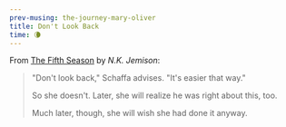 ```yaml
--- 
prev-musing: the-journey-mary-oliver
title: Don't Look Back
time: 🌘
---
```

From <u>The Fifth Season</u> by <cite>N.K. Jemison</cite>:
> "Don't look back," Schaffa advises.
> "It's easier that way."
> 
> So she doesn't. Later, she will realize 
> he was right about this, too.
> 
> Much later, though, she will wish she 
> had done it anyway. 